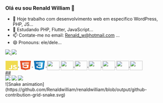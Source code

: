 ### Olá eu sou Renald William 👋

- 🔭 Hoje trabalho com desenvolvimento web em especifico WordPress, PHP, JS...
- 🌱 Estudando PHP, Flutter, JavaScript...
- 📫 Contate-me no email: Renald_w@hotmail.com ...
- 😄 Pronouns: ele/dele...

 <div>
  <a href="https://github.com/renaldwilliam">
  <img height="180em" src="https://github-readme-stats.vercel.app/api?username=renaldwilliam&show_icons=true&theme=merko&include_all_commits=true&count_private=true"/>
  <img height="180em" src="https://github-readme-stats.vercel.app/api/top-langs/?username=renaldwilliam&layout=compact&langs_count=7&theme=merko  "/>
</div>
<div style="display: inline_block"><br>
  <img align="center" alt="renald-Js" height="30" width="40" src="https://raw.githubusercontent.com/devicons/devicon/master/icons/javascript/javascript-plain.svg">
  <img align="center" alt="renald-HTML" height="30" width="40" src="https://raw.githubusercontent.com/devicons/devicon/master/icons/html5/html5-original.svg">
  <img align="center" alt="renald-CSS" height="30" width="40" src="https://raw.githubusercontent.com/devicons/devicon/master/icons/css3/css3-original.svg">
  <img align="center" height="30" width="40" src='https://icongr.am/devicon/docker-original.svg?size=128&color=currentColor'>
  <img align="center" height="30" width="40" src='https://icongr.am/devicon/java-original.svg?size=128&color=currentColor'>
  <img align="center" height="30" width="40" src='https://icongr.am/devicon/jquery-original-wordmark.svg?size=128&color=currentColor'>
  <img align="center" height="30" width="40" src='https://icongr.am/devicon/mysql-original-wordmark.svg?size=128&color=currentColor'>
  <img align="center" height="30" width="40" src='https://icongr.am/devicon/php-original.svg?size=128&color=currentColor'>
  <img align="center" height="30" width="40" src='https://icongr.am/devicon/wordpress-original.svg?size=128&color=currentColor'>
  <img align="center" height="30" width="40" src='https://icongr.am/simple/flutter.svg?size=111&color=5065ce&colored=false'>
</div>
##
  
<div> 
  <a href="https://www.instagram.com/renald_william" target="_blank"><img src="https://img.shields.io/badge/-Instagram-%23E4405F?style=for-the-badge&logo=instagram&logoColor=white" target="_blank"></a>
  <a href = "mailto:renald_w@hotmail.com.br"><img src="https://img.shields.io/badge/-Gmail-%23333?style=for-the-badge&logo=gmail&logoColor=white" target="_blank"></a>
  <a href="https://www.linkedin.com/in/renald-william-faustino-81a4241a6/" target="_blank"><img src="https://img.shields.io/badge/-LinkedIn-%230077B5?style=for-the-badge&logo=linkedin&logoColor=white" target="_blank"></a> 
  
  </div>
![Snake animation](https://github.com/Renaldwilliam/renaldwilliam/blob/output/github-contribution-grid-snake.svg)
